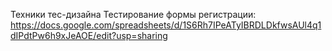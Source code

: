 Техники тес-дизайна
Тестирование формы регистрации:
https://docs.google.com/spreadsheets/d/1S6Rh7IPeATyIBRDLDkfwsAUl4q1dIPdtPw6h9xJeAOE/edit?usp=sharing
